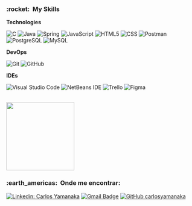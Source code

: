 

<h3> :rocket: &nbsp;My Skills </h3>

**Technologies**

  ![C](https://img.shields.io/badge/C-333333?style=flat&logo=c&logoColor=blue)
  ![Java](https://img.shields.io/badge/-Java-333333?style=flat&logo=Java&logoColor=grey)
  ![Spring](https://img.shields.io/badge/-Spring-333333?style=flat&logo=Spring)
  ![JavaScript](https://img.shields.io/badge/-JavaScript-333333?style=flat&logo=javascript)
  ![HTML5](https://img.shields.io/badge/-HTML5-333333?style=flat&logo=HTML5)
  ![CSS](https://img.shields.io/badge/-CSS-333333?style=flat&logo=CSS3&logoColor=1572B6)
  ![Postman](https://img.shields.io/badge/-Postman-333333?style=flat&logo=postman)
  ![PostgreSQL](https://img.shields.io/badge/PostgreSQL-333333?style=flat&logo=postgresql&logoColor=blue)
  ![MySQL](https://img.shields.io/badge/-MySQL-333333?style=flat&logo=mysql&logoColor=white)


**DevOps**

  ![Git](https://img.shields.io/badge/-Git-333333?style=flat&logo=git)
  ![GitHub](https://img.shields.io/badge/-GitHub-333333?style=flat&logo=github)

**IDEs**

  ![Visual Studio Code](https://img.shields.io/badge/-Visual%20Studio%20Code-333333?style=flat&logo=visual-studio-code&logoColor=007ACC)
  ![NetBeans IDE](https://img.shields.io/badge/NetBeans-333333.svg?style=flat&logo=apache-netbeans-ide&logoColor=white)
  ![Trello](https://img.shields.io/badge/-Trello-333333?style=flat&logo=trello&logoColor=1572B6)
  ![Figma](https://img.shields.io/badge/-Figma-333333?style=flat&logo=figma&logoColor=007ACC)

<br/>

<a href="https://github.com/carlosyamanaka">
  <img height="180em" src="https://github-readme-stats.vercel.app/api?username=carlosyamanaka&theme=dracula&show_icons=true" />
</a>

<br/>

<h3> :earth_americas: &nbsp;Onde me encontrar: </h3> 

[![Linkedin: Carlos Yamanaka](https://img.shields.io/badge/-Carlos_Yamanaka-blue?style=flat-square&logo=Linkedin&logoColor=white&link=https://www.linkedin.com/in/carlos-yamanaka-59b3b1237/)](https://www.linkedin.com/in/carlos-yamanaka-59b3b1237/)
[![Gmail Badge](https://img.shields.io/badge/-carlosyamanaka10@gmail.com-D3D3D3?style=flat-square&logo=Gmail&logoColor=ff0000&link=mailto:carlosyamanaka10@gmail.com)](mailto:carlosyamanaka10@gmail.com)
[![GitHub carlosyamanaka]( https://img.shields.io/github/followers/carlosyamanaka?label=follow&style=social)](https://github.com/carlosyamanaka)

